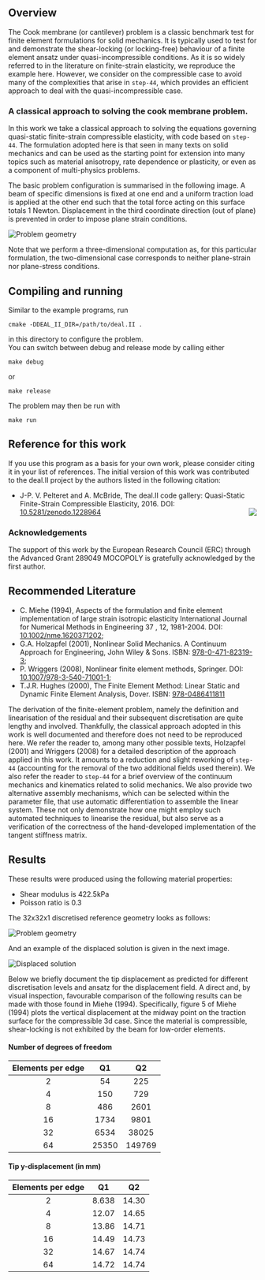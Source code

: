 ## Overview
The Cook membrane (or cantilever) problem is a classic benchmark test for
finite element formulations for solid mechanics. It is typically used to
test for and demonstrate the shear-locking (or locking-free) behaviour of
a finite element ansatz under quasi-incompressible conditions.
As it is so widely referred to in the literature on finite-strain elasticity,
we reproduce the example here.
However, we consider on the compressible case to avoid many of the complexities
that arise in `step-44`, which provides an efficient approach to deal with
the quasi-incompressible case.

### A classical approach to solving the cook membrane problem.

In this work we take a classical approach to solving the equations governing
quasi-static finite-strain compressible elasticity, with code based on
`step-44`. The formulation adopted here is that seen in many texts on solid
mechanics and can be used as the starting point for extension into many
topics such as material anisotropy, rate dependence or plasticity, or even as
a component of multi-physics problems.

The basic problem configuration is summarised in the following image.
A beam of specific dimensions is fixed at one end and a uniform traction load
is applied at the other end such that the total force acting on this surface
totals 1 Newton. Displacement in the third coordinate direction (out of plane)
is prevented in order to impose plane strain conditions.

![Problem geometry](./doc/problem_setup.png)

Note that we perform a three-dimensional computation as, for this particular
formulation, the two-dimensional case corresponds to neither plane-strain
nor plane-stress conditions.


## Compiling and running
Similar to the example programs, run
```
cmake -DDEAL_II_DIR=/path/to/deal.II .
```
in this directory to configure the problem.  
You can switch between debug and release mode by calling either
```
make debug
```
or
```
make release
```
The problem may then be run with
```
make run
```


## Reference for this work
If you use this program as a basis for your own work, please consider citing it in your list of references.
The initial version of this work was contributed to the deal.II project by the authors listed in the following citation:
* J-P. V. Pelteret and A. McBride, The deal.II code gallery: Quasi-Static Finite-Strain Compressible Elasticity, 2016. DOI: [10.5281/zenodo.1228964](http://doi.org/10.5281/zenodo.1228964) <img style="float: right;" src="https://zenodo.org/badge/DOI/10.5281/zenodo.1228964.svg">

### Acknowledgements
The support of this work by the European Research Council (ERC) through the Advanced Grant 289049 MOCOPOLY is gratefully acknowledged by the first author.


## Recommended Literature
* C. Miehe (1994), Aspects of the formulation and finite element implementation of large strain isotropic elasticity International Journal for Numerical Methods in Engineering 37 , 12, 1981-2004. DOI: [10.1002/nme.1620371202](http://doi.org/10.1002/nme.1620371202);
* G.A. Holzapfel (2001), Nonlinear Solid Mechanics. A Continuum Approach for Engineering, John Wiley & Sons. ISBN: [978-0-471-82319-3](http://eu.wiley.com/WileyCDA/WileyTitle/productCd-0471823198.html);
* P. Wriggers (2008), Nonlinear finite element methods, Springer. DOI: [10.1007/978-3-540-71001-1](http://doi.org/10.1007/978-3-540-71001-1);
* T.J.R. Hughes (2000), The Finite Element Method: Linear Static and Dynamic Finite Element Analysis, Dover. ISBN: [978-0486411811](http://store.doverpublications.com/0486411818.html)

The derivation of the finite-element problem, namely the definition and
linearisation of the residual and their subsequent discretisation are quite
lengthy and involved. Thankfully, the classical approach adopted in this work is
well documented and therefore does not need to be reproduced here.
We refer the reader to, among many other possible  texts, Holzapfel (2001) and
Wriggers (2008) for a detailed description of the approach applied in this work.
It amounts to a reduction and slight reworking of `step-44` (accounting for
the removal of the two additional fields used therein). We also refer the reader
to `step-44` for a brief overview of the continuum mechanics and kinematics
related to solid mechanics.
We also provide two alternative assembly mechanisms, which can be selected within
the parameter file, that use automatic differentiation to assemble the linear
system. These not only demonstrate how one might employ such automated techniques
to linearise the residual, but also serve as a verification of the correctness of
the hand-developed implementation of the tangent stiffness matrix.

## Results
These results were produced using the following material properties:
* Shear modulus is 422.5kPa
* Poisson ratio is 0.3

The 32x32x1 discretised reference geometry looks as follows:

![Problem geometry](./doc/ref_grid.png)

And an example of the displaced solution is given in the next image.

![Displaced solution](./doc/disp_soln.png)

Below we briefly document the tip displacement as predicted for different
discretisation levels and ansatz for the displacement field.
A direct and, by visual inspection, favourable comparison of the following
results can be made with those found in Miehe (1994).
Specifically, figure 5 of Miehe (1994) plots the vertical displacement at the
midway point on the traction surface for the compressible 3d case.
Since the material is compressible, shear-locking is not exhibited by the
beam for low-order elements.

#### Number of degrees of freedom

Elements per edge |        Q1       |        Q2
:---------------: | :-------------: | :-------------:
2                 |  54             | 225
4                 |  150            | 729
8                 |  486            | 2601
16                |  1734           | 9801
32                |  6534           | 38025
64                |  25350          | 149769

#### Tip y-displacement (in mm)

Elements per edge |        Q1       |        Q2
:---------------: | :-------------: | :-------------:
2                 | 8.638           | 14.30
4                 | 12.07           | 14.65
8                 | 13.86           | 14.71
16                | 14.49           | 14.73
32                | 14.67           | 14.74
64                | 14.72           | 14.74
